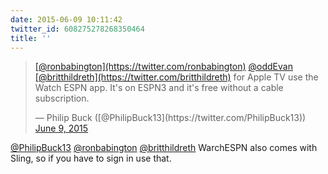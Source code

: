 ```yaml
---
date: 2015-06-09 10:11:42
twitter_id: 608275278268350464
title: ''
---
```


<blockquote class="twitter-tweet"><p lang="en" dir="ltr"><a href="https://twitter.com/ronbabington?ref_src=twsrc%5Etfw">[@ronbabington](https://twitter.com/ronbabington)</a> <a href="https://twitter.com/oddEvan?ref_src=twsrc%5Etfw">@oddEvan</a> <a href="https://twitter.com/britthildreth?ref_src=twsrc%5Etfw">[@britthildreth](https://twitter.com/britthildreth)</a> for Apple TV use the Watch ESPN app. It&#39;s on ESPN3 and it&#39;s free without a cable subscription.</p>&mdash; Philip Buck ([@PhilipBuck13](https://twitter.com/PhilipBuck13)) <a href="https://twitter.com/PhilipBuck13/status/608274972386172928?ref_src=twsrc%5Etfw">June 9, 2015</a></blockquote>
<script async src="https://platform.twitter.com/widgets.js" charset="utf-8"></script>

[@PhilipBuck13](https://twitter.com/PhilipBuck13) [@ronbabington](https://twitter.com/ronbabington) [@britthildreth](https://twitter.com/britthildreth) WarchESPN also comes with Sling, so if you have to sign in use that.
